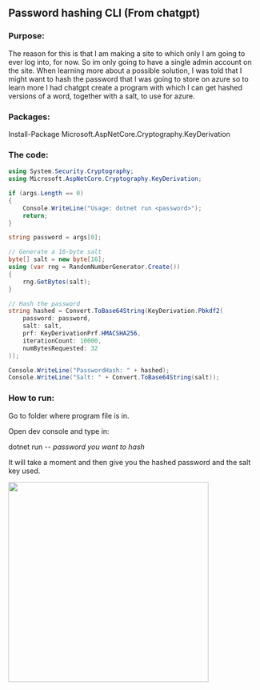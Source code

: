 ## Password hashing CLI (From chatgpt)

### Purpose:

The reason for this is that I am making a site to which only I am going to ever log into, for now. So im only going to have a single admin account on the site. When learning more about a possible solution, I was told that I might want to hash the password that I was going to store on azure so to learn more I had chatgpt create a program with which I can get hashed versions of a word, together with a salt, to use for azure.

### Packages:

Install-Package Microsoft.AspNetCore.Cryptography.KeyDerivation

### The code:

```csharp
using System.Security.Cryptography;
using Microsoft.AspNetCore.Cryptography.KeyDerivation;

if (args.Length == 0)
{
    Console.WriteLine("Usage: dotnet run <password>");
    return;
}

string password = args[0];

// Generate a 16-byte salt
byte[] salt = new byte[16];
using (var rng = RandomNumberGenerator.Create())
{
    rng.GetBytes(salt);
}

// Hash the password
string hashed = Convert.ToBase64String(KeyDerivation.Pbkdf2(
    password: password,
    salt: salt,
    prf: KeyDerivationPrf.HMACSHA256,
    iterationCount: 10000,
    numBytesRequested: 32
));

Console.WriteLine("PasswordHash: " + hashed);
Console.WriteLine("Salt: " + Convert.ToBase64String(salt));
```

### How to run:

Go to folder where program file is in.

Open dev console and type in:

dotnet run -- *password you want to hash*

It will take a moment and then give you the hashed password and the salt key used.

<img src="https://github.com/user-attachments/assets/bc4c6d79-d4ac-4dfc-a70f-2f56c191e28b" height="400">

